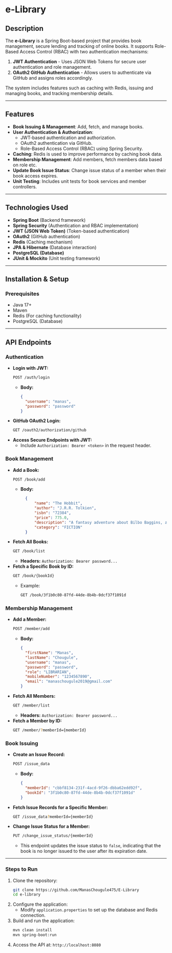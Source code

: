 # e-Library

## Description
The **e-Library** is a Spring Boot-based project that provides book management, secure lending and tracking of online books. It supports Role-Based Access Control (RBAC) with two authentication mechanisms:
1. **JWT Authentication** - Uses JSON Web Tokens for secure user authentication and role management.
2. **OAuth2 GitHub Authentication** - Allows users to authenticate via GitHub and assigns roles accordingly.

The system includes features such as caching with Redis, issuing and managing books, and tracking membership details.

---

## Features
- **Book Issuing & Management**: Add, fetch, and manage books.
- **User Authentication & Authorization**:
    - JWT-based authentication and authorization.
    - OAuth2 authentication via GitHub.
    - Role-Based Access Control (RBAC) using Spring Security.
- **Caching**: Redis is used to improve performance by caching book data.
- **Membership Management**: Add members, fetch members data based on role etc.
- **Update Book Issue Status**: Change issue status of a member when their book access expires.
- **Unit Testing**: Includes unit tests for book services and member controllers.

---

## Technologies Used
- **Spring Boot** (Backend framework)
- **Spring Security** (Authentication and RBAC implementation)
- **JWT (JSON Web Token)** (Token-based authentication)
- **OAuth2** (GitHub authentication)
- **Redis** (Caching mechanism)
- **JPA & Hibernate** (Database interaction)
- **PostgreSQL (Database)** 
- **JUnit & Mockito** (Unit testing framework)

---

## Installation & Setup

### Prerequisites
- Java 17+
- Maven
- Redis (For caching functionality)
- PostgreSQL (Database)

---

## API Endpoints

### Authentication
- **Login with JWT:**
  ```sh
  POST /auth/login
  ```
    - **Body:**
      ```json
      {
        "username": "manas",
        "password": "password"
      }
      ```
- **GitHub OAuth2 Login:**
  ```sh
  GET /oauth2/authorization/github
  ```
- **Access Secure Endpoints with JWT:**
    - Include `Authorization: Bearer <token>` in the request header.

### Book Management
- **Add a Book:**
  ```sh
  POST /book/add
  ```
    - **Body:**
      ```json
        {
            "name": "The Hobbit",
            "author": "J.R.R. Tolkien",
            "isbn": "72384",
            "price": 775.0,
            "description": "A fantasy adventure about Bilbo Baggins, a hobbit who embarks on an unexpected journey with a group of dwarves to reclaim a treasure from a dragon.",
            "category": "FICTION"
        }
      ```
- **Fetch All Books:**
  ```sh
  GET /book/list
  ```
    - **Headers:** `Authorization: Bearer password...`
- **Fetch a Specific Book by ID:**
  ```sh
  GET /book/{bookId}
  ```
    - Example:
      ```sh
      GET /book/3f1b0c80-87fd-44de-8b4b-0dcf37f1091d
      ```

### Membership Management
- **Add a Member:**
  ```sh
  POST /member/add
  ```
    - **Body:**
      ```json
      {
        "firstName": "Manas",
        "lastName": "Chougule",
        "username": "manas",
        "password": "password",
        "role": "LIBRARIAN",
        "mobileNumber": "1234567890",
        "email": "manaschougule2019@gmail.com"
      }
      ```
- **Fetch All Members:**
  ```sh
  GET /member/list
  ```
    - **Headers:** `Authorization: Bearer password...`
- **Fetch a Member by ID:**
  ```sh
  GET /member/?memberId={memberId}
  ```

### Book Issuing
- **Create an Issue Record:**
  ```sh
  POST /issue_data
  ```
    - **Body:**
      ```json
      {
        "memberId": "cbbf8134-231f-4acd-9f26-dbba62edd92f",
        "bookId": "3f1b0c80-87fd-44de-8b4b-0dcf37f1091d"
      }
      ```
- **Fetch Issue Records for a Specific Member:**
  ```sh
  GET /issue_data?memberId={memberId}
  ```
- **Change Issue Status for a Member:**
  ```sh
  PUT /change_issue_status/{memberId}
  ```
    - This endpoint updates the issue status to `false`, indicating that the book is no longer issued to the user after its expiration date.

---

### Steps to Run
1. Clone the repository:
   ```sh
   git clone https://github.com/ManasChougule475/E-Library
   cd e-library
   ```
2. Configure the application:
    - Modify `application.properties` to set up the database and Redis connection.
3. Build and run the application:
   ```sh
   mvn clean install
   mvn spring-boot:run
   ```
4. Access the API at: `http://localhost:8080`

